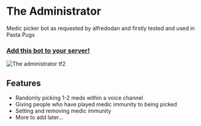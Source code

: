# The Administrator

Medic picker bot as requested by alfredodan and firstly tested and used in Pasta Pugs

### [Add this bot to your server!](https://discord.com/api/oauth2/authorize?client_id=908110164828225536&permissions=0&scope=bot)

![The administrator tf2](https://images-wixmp-ed30a86b8c4ca887773594c2.wixmp.com/f/9e0b389d-292e-4160-a6d1-5bf7bcc3362c/d71l8mj-2acee779-30fb-4fa0-aaf9-1fcf01f8f258.png/v1/fill/w_755,h_1058,q_75,strp/tf2__the_administrator_by_forte_girl7-d71l8mj.png?token=eyJ0eXAiOiJKV1QiLCJhbGciOiJIUzI1NiJ9.eyJpc3MiOiJ1cm46YXBwOjdlMGQxODg5ODIyNjQzNzNhNWYwZDQxNWVhMGQyNmUwIiwic3ViIjoidXJuOmFwcDo3ZTBkMTg4OTgyMjY0MzczYTVmMGQ0MTVlYTBkMjZlMCIsImF1ZCI6WyJ1cm46c2VydmljZTppbWFnZS5vcGVyYXRpb25zIl0sIm9iaiI6W1t7InBhdGgiOiIvZi85ZTBiMzg5ZC0yOTJlLTQxNjAtYTZkMS01YmY3YmNjMzM2MmMvZDcxbDhtai0yYWNlZTc3OS0zMGZiLTRmYTAtYWFmOS0xZmNmMDFmOGYyNTgucG5nIiwid2lkdGgiOiI8PTc1NSIsImhlaWdodCI6Ijw9MTA1OCJ9XV19.aPCAvHdKk_CeWY7oKekNCCHatuj0O_9bq0aDTWtjgfg)


## Features
- Randomly picking 1-2 meds within a voice channel
- Giving people who have played medic immunity to being picked
- Setting and removing medic immunity
- More to add later...
